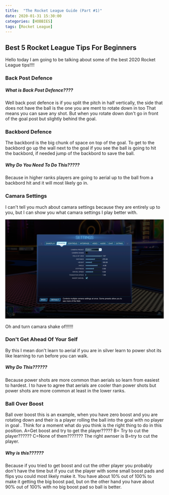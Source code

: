 ```yaml
---
title:  "The Rocket League Guide (Part #1)"
date: 2020-01-31 15:30:00
categories: [HOBBIES]
tags: [Rocket League]
---
```


## Best 5 Rocket League Tips For Beginners
Hello today I am going to be talking about some of the best 2020 Rocket League tips!!!!

### Back Post Defence
##### What is Back Post Defence????
Well back post defence is if you split the pitch in half vertically, the side that does not have the ball is the one you are ment to rotate down in too
That means you can save any shot.
But when you rotate down don't go in front of the goal post but slightly behind the goal.

### Backbord Defence
The backbord is the big chunk of space on top of the goal.
To get to the backbord go up the wall next to the goal if you see the ball is going to hit the backbord, if needed jump of the backbord to save the ball.
##### Why Do You Need To Do This?????
Because in higher ranks players are going to aerial up to the ball from a backbord hit and it will most likely go in.

### Camara Settings
I can't tell you much about camara settings because they are entirely up to you, but I can show you what camara settings I play better with.

![My camera settings](/assets/img/adrian-camera-settings.png)

Oh and turn camara shake of!!!!!!

### Don't Get Ahead Of Your Self
By this I mean don't learn to aerial if you are in silver learn to power shot its like learning to run before you can walk.
##### Why Do This??????
Because power shots are more common than aerials so learn from easiest to hardest.
I to have to agree that aerials are cooler than power shots but power shots are more common at least in the lower ranks.

### Ball Over Boost
Ball over boost this is an example, when you have zero boost and you are rotating down and their is a player rolling the ball into the goal with no player in goal .
Think for a moment what do you think is the right thing to do in this position.
A=Get boost and try to get the player?????
B=  Try to cut the player?????? 
C=None of them???????
The right awnser is B=try to cut the player.
##### Why is this??????
Because if you tried to get boost and cut the other player you probably don't have the time but if you cut the player with some small boost pads and flips you could most likely make it. 
You have about 10% out of 100% to make it getting the big boost pad, but on the other hand you have about 90% out of 100% with no big boost pad so ball is better.

